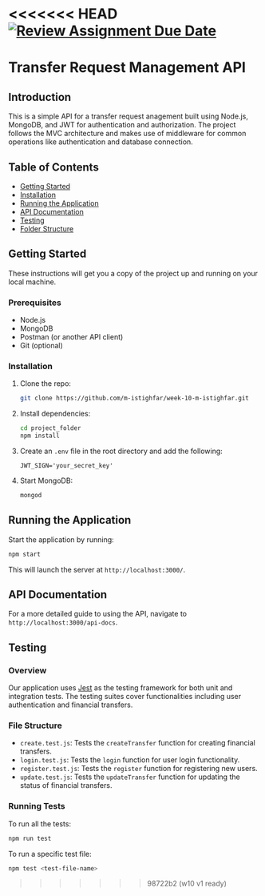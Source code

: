 <<<<<<< HEAD
[![Review Assignment Due Date](https://classroom.github.com/assets/deadline-readme-button-24ddc0f5d75046c5622901739e7c5dd533143b0c8e959d652212380cedb1ea36.svg)](https://classroom.github.com/a/zrfmWHEN)
=======
# Transfer Request Management API

## Introduction

This is a simple API for a transfer request anagement built using Node.js, MongoDB, and JWT for authentication and authorization. The project follows the MVC architecture and makes use of middleware for common operations like authentication and database connection.

## Table of Contents

- [Getting Started](#getting-started)
- [Installation](#installation)
- [Running the Application](#running-the-application)
- [API Documentation](#api-documentation)
- [Testing](#testing)
- [Folder Structure](#folder-structure)

## Getting Started

These instructions will get you a copy of the project up and running on your local machine.

### Prerequisites

- Node.js
- MongoDB
- Postman (or another API client)
- Git (optional)

### Installation

1. Clone the repo:
   ```sh
   git clone https://github.com/m-istighfar/week-10-m-istighfar.git
   ```
2. Install dependencies:

   ```sh
   cd project_folder
   npm install
   ```

3. Create an `.env` file in the root directory and add the following:

   ```env
   JWT_SIGN='your_secret_key'
   ```

4. Start MongoDB:
   ```sh
   mongod
   ```

## Running the Application

Start the application by running:

```sh
npm start
```

This will launch the server at `http://localhost:3000/`.

## API Documentation

For a more detailed guide to using the API, navigate to `http://localhost:3000/api-docs`.

## Testing

### Overview

Our application uses [Jest](https://jestjs.io/) as the testing framework for both unit and integration tests. The testing suites cover functionalities including user authentication and financial transfers.

### File Structure

- `create.test.js`: Tests the `createTransfer` function for creating financial transfers.
- `login.test.js`: Tests the `login` function for user login functionality.
- `register.test.js`: Tests the `register` function for registering new users.
- `update.test.js`: Tests the `updateTransfer` function for updating the status of financial transfers.

### Running Tests

To run all the tests:

```bash
npm run test
```

To run a specific test file:

```bash
npm test <test-file-name>
```
>>>>>>> 98722b2 (w10 v1 ready)

